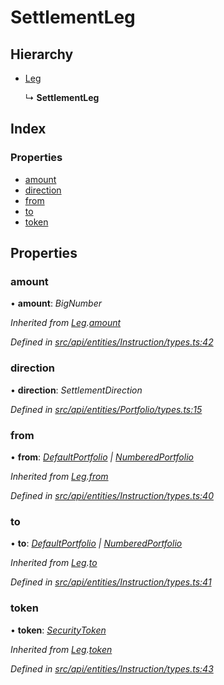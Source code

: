 # SettlementLeg

## Hierarchy

* [Leg](leg.md)

  ↳ **SettlementLeg**

## Index

### Properties

* [amount](settlementleg.md#amount)
* [direction](settlementleg.md#direction)
* [from](settlementleg.md#from)
* [to](settlementleg.md#to)
* [token](settlementleg.md#token)

## Properties

### amount

• **amount**: _BigNumber_

_Inherited from_ [_Leg_](leg.md)_._[_amount_](leg.md#amount)

_Defined in_ [_src/api/entities/Instruction/types.ts:42_](https://github.com/PolymathNetwork/polymesh-sdk/blob/959efb76/src/api/entities/Instruction/types.ts#L42)

### direction

• **direction**: _SettlementDirection_

_Defined in_ [_src/api/entities/Portfolio/types.ts:15_](https://github.com/PolymathNetwork/polymesh-sdk/blob/959efb76/src/api/entities/Portfolio/types.ts#L15)

### from

• **from**: [_DefaultPortfolio_](../classes/defaultportfolio.md) _\|_ [_NumberedPortfolio_](../classes/numberedportfolio.md)

_Inherited from_ [_Leg_](leg.md)_._[_from_](leg.md#from)

_Defined in_ [_src/api/entities/Instruction/types.ts:40_](https://github.com/PolymathNetwork/polymesh-sdk/blob/959efb76/src/api/entities/Instruction/types.ts#L40)

### to

• **to**: [_DefaultPortfolio_](../classes/defaultportfolio.md) _\|_ [_NumberedPortfolio_](../classes/numberedportfolio.md)

_Inherited from_ [_Leg_](leg.md)_._[_to_](leg.md#to)

_Defined in_ [_src/api/entities/Instruction/types.ts:41_](https://github.com/PolymathNetwork/polymesh-sdk/blob/959efb76/src/api/entities/Instruction/types.ts#L41)

### token

• **token**: [_SecurityToken_](../classes/securitytoken.md)

_Inherited from_ [_Leg_](leg.md)_._[_token_](leg.md#token)

_Defined in_ [_src/api/entities/Instruction/types.ts:43_](https://github.com/PolymathNetwork/polymesh-sdk/blob/959efb76/src/api/entities/Instruction/types.ts#L43)

